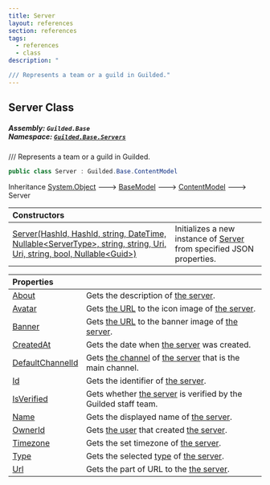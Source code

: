 ```yaml
---
title: Server
layout: references
section: references
tags:
  - references
  - class
description: "

/// Represents a team or a guild in Guilded."
---
```


## Server Class
##### **Assembly:** `Guilded.Base`<br/>**Namespace:** [`Guilded.Base.Servers`](Guilded.Base.Servers 'Guilded.Base.Servers')

/// Represents a team or a guild in Guilded.

```csharp
public class Server : Guilded.Base.ContentModel
```

Inheritance [System.Object](https://docs.microsoft.com/en-us/dotnet/api/System.Object 'System.Object') &#129106; [BaseModel](BaseModel 'Guilded.Base.BaseModel') &#129106; [ContentModel](ContentModel 'Guilded.Base.ContentModel') &#129106; Server

| Constructors | |
| :--- | :--- |
| [Server(HashId, HashId, string, DateTime, Nullable&lt;ServerType&gt;, string, string, Uri, Uri, string, bool, Nullable&lt;Guid&gt;)](Server.Server(HashId,HashId,string,DateTime,Nullable_ServerType_,string,string,Uri,Uri,string,bool,Nullable_Guid_) 'Guilded.Base.Servers.Server.Server(Guilded.Base.HashId, Guilded.Base.HashId, string, System.DateTime, System.Nullable<Guilded.Base.Servers.ServerType>, string, string, Uri, Uri, string, bool, System.Nullable<Guid>)') | Initializes a new instance of [Server](Server 'Guilded.Base.Servers.Server') from specified JSON properties. |

| Properties | |
| :--- | :--- |
| [About](Server.About 'Guilded.Base.Servers.Server.About') | Gets the description of [the server](Server 'Guilded.Base.Servers.Server'). |
| [Avatar](Server.Avatar 'Guilded.Base.Servers.Server.Avatar') | Gets [the URL](https://docs.microsoft.com/en-us/dotnet/api/System.Uri 'System.Uri') to the icon image of [the server](Server 'Guilded.Base.Servers.Server'). |
| [Banner](Server.Banner 'Guilded.Base.Servers.Server.Banner') | Gets [the URL](https://docs.microsoft.com/en-us/dotnet/api/System.Uri 'System.Uri') to the banner image of [the server](Server 'Guilded.Base.Servers.Server'). |
| [CreatedAt](Server.CreatedAt 'Guilded.Base.Servers.Server.CreatedAt') | Gets the date when [the server](Server 'Guilded.Base.Servers.Server') was created. |
| [DefaultChannelId](Server.DefaultChannelId 'Guilded.Base.Servers.Server.DefaultChannelId') | Gets [the channel](ServerChannel 'Guilded.Base.Servers.ServerChannel') of [the server](Server 'Guilded.Base.Servers.Server') that is the main channel. |
| [Id](Server.Id 'Guilded.Base.Servers.Server.Id') | Gets the identifier of [the server](Server 'Guilded.Base.Servers.Server'). |
| [IsVerified](Server.IsVerified 'Guilded.Base.Servers.Server.IsVerified') | Gets whether [the server](Server 'Guilded.Base.Servers.Server') is verified by the Guilded staff team. |
| [Name](Server.Name 'Guilded.Base.Servers.Server.Name') | Gets the displayed name of [the server](Server 'Guilded.Base.Servers.Server'). |
| [OwnerId](Server.OwnerId 'Guilded.Base.Servers.Server.OwnerId') | Gets [the user](User 'Guilded.Base.Users.User') that created [the server](Server 'Guilded.Base.Servers.Server'). |
| [Timezone](Server.Timezone 'Guilded.Base.Servers.Server.Timezone') | Gets the set timezone of [the server](Server 'Guilded.Base.Servers.Server'). |
| [Type](Server.Type 'Guilded.Base.Servers.Server.Type') | Gets the selected [type](ServerType 'Guilded.Base.Servers.ServerType') of [the server](Server 'Guilded.Base.Servers.Server'). |
| [Url](Server.Url 'Guilded.Base.Servers.Server.Url') | Gets the part of URL to the [the server](Server 'Guilded.Base.Servers.Server'). |
